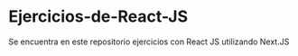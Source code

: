 # Ejercicios-de-React-JS
Se encuentra en este repositorio ejercicios con React JS utilizando Next.JS
